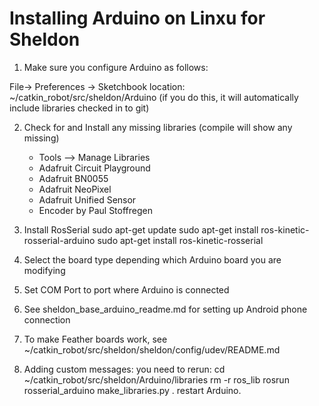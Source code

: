 # Installing Arduino on Linxu for Sheldon

1. Make sure you configure Arduino as follows:

File-> Preferences -> Sketchbook location: ~/catkin_robot/src/sheldon/Arduino
  (if you do this, it will automatically include libraries checked in to git)

2.  Check for and Install any missing libraries (compile will show any missing)

    - Tools --> Manage Libraries
    - Adafruit Circuit Playground
    - Adafruit BN0055
    - Adafruit NeoPixel
    - Adafruit Unified Sensor
    - Encoder by Paul Stoffregen

3.  Install RosSerial
    sudo apt-get update
    sudo apt-get install ros-kinetic-rosserial-arduino
    sudo apt-get install ros-kinetic-rosserial

4.  Select the board type depending which Arduino board you are modifying

5.  Set COM Port to port where Arduino is connected



6. See sheldon_base_arduino_readme.md for setting up Android phone connection


7. To make Feather boards work, see 
   ~/catkin_robot/src/sheldon/sheldon/config/udev/README.md

8. Adding custom messages: you need to rerun:
   cd ~/catkin_robot/src/sheldon/Arduino/libraries
   rm -r ros_lib
   rosrun rosserial_arduino make_libraries.py .
   restart Arduino.

